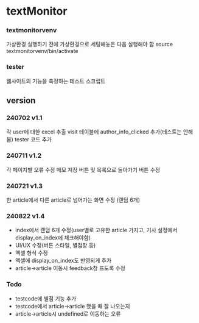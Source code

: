 # textMonitor

### textmonitorvenv
가상환경
실행하기 전에 가상환경으로 세팅해놓은 다음 실행해야 함
source textmonitorvenv/bin/activate

### tester
웹사이트의 기능을 측정하는 테스트 스크립트


## version

### 240702 v1.1
각 user에 대한 excel 추출
visit 테이블에 author_info_clicked 추가(테스트는 안해봄)
tester 코드 추가

### 240711 v1.2
각 페이지별 오류 수정
메모 저장 버튼 및 목록으로 돌아가기 버튼 수정

### 240721 v1.3
한 article에서 다른 article로 넘어가는 화면 수정 (랜덤 6개)

### 240822 v1.4
- index에서 랜덤 6개 수정(user별로 고유한 article 가지고, 기사 설정에서 display_on_index에 체크해야함)
- UI/UX 수정(버튼 스타일, 별점창 등)
- 엑셀 형식 수정
- 엑셀에 display_on_index도 반영되게 추가
- article->article 이동시 feedback창 뜨도록 수정

### Todo
- testcode에 별점 기능 추가
- testcode에서 article->article 했을 때 잘 나오는지
- article->article시 undefined로 이동하는 오류
